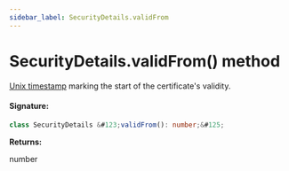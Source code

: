 ```yaml
---
sidebar_label: SecurityDetails.validFrom
---
```


# SecurityDetails.validFrom() method

[Unix timestamp](https://en.wikipedia.org/wiki/Unix_time) marking the start of the certificate's validity.

#### Signature:

```typescript
class SecurityDetails &#123;validFrom(): number;&#125;
```

**Returns:**

number
